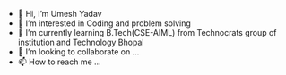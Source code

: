 - 👋 Hi, I’m Umesh Yadav
- 👀 I’m interested in Coding and problem solving
- 🌱 I’m currently learning B.Tech(CSE-AIML) from Technocrats group of institution and Technology Bhopal
- 💞️ I’m looking to collaborate on ...
- 📫 How to reach me ...

<!---
2917hai/2917hai is a ✨ special ✨ repository because its `README.md` (this file) appears on your GitHub profile.
You can click the Preview link to take a look at your changes.
--->
